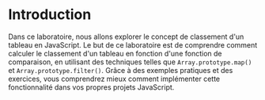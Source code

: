 # Introduction

Dans ce laboratoire, nous allons explorer le concept de classement d'un tableau en JavaScript. Le but de ce laboratoire est de comprendre comment calculer le classement d'un tableau en fonction d'une fonction de comparaison, en utilisant des techniques telles que `Array.prototype.map()` et `Array.prototype.filter()`. Grâce à des exemples pratiques et des exercices, vous comprendrez mieux comment implémenter cette fonctionnalité dans vos propres projets JavaScript.

